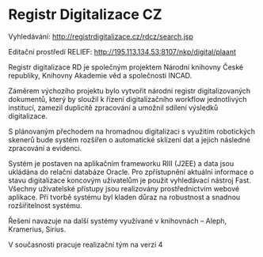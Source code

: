 # Registr Digitalizace CZ #
Vyhledávání: http://registrdigitalizace.cz/rdcz/search.jsp

Editační prostředí RELIEF: http://195.113.134.53:8107/nkp/digital/plaant

Registr digitalizace
RD je společným projektem Národní knihovny České republiky, Knihovny Akademie věd a společnosti INCAD.

Záměrem výchozího projektu bylo vytvořit národní registr digitalizovaných dokumentů, který by sloužil k řízení digitalizačního workflow jednotlivých institucí, zamezil duplicitě zpracování a umožnil sdílení výsledků digitalizace.

S plánovaným přechodem na hromadnou digitalizaci s využitím robotických skenerů bude systém rozšířen o automatické sklízení dat a jejich následné zpracování a evidenci.

Systém je postaven na aplikačním frameworku RIII (J2EE) a data jsou ukládána do relační databáze Oracle.
Pro zpřístupnění aktuální informace o stavu digitalizace koncovým uživatelům je použit vyhledávací nástroj Fast.
Všechny uživatelské přístupy jsou realizovány prostřednictvím webové aplikace.
Při tvorbě systému byl kladen důraz na robustnost a snadnou rozšiřitelnost systému.

Řešení navazuje na další systémy využívané v knihovnách – Aleph, Kramerius, Sirius.

V současnosti pracuje realizační tým na verzi 4
